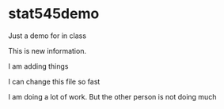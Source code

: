 # stat545demo
Just a demo for in class 

This is new information. 

I am adding things 

I can change this file so fast 


I am doing a lot of work. But the other person is not doing much 

